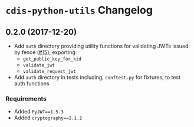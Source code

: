 # `cdis-python-utils` Changelog

## 0.2.0 (2017-12-20)

- Add `auth` directory providing utility functions for validating JWTs issued by fence ([#15][]), exporting:
    - `get_public_key_for_kid`
    - `validate_jwt`
    - `validate_request_jwt`
- Add `auth` directory in tests including, `conftest.py` for fixtures, to test auth functions

### Requirements

- Added `PyJWT==1.5.3`
- Added `cryptography==2.1.2`

[#15]: https://github.com/uc-cdis/cdis-python-utils/pull/15
